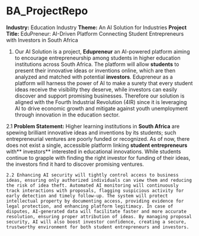 # BA_ProjectRepo

**Industry:** Education Industry
**Theme:** An AI Solution for Industries
**Project Title:** EduPreneur: AI-Driven Platform Connecting Student Entrepreneurs with Investors in South Africa

1. Our AI Solution is a project, **Edupreneur** an AI-powered platform aiming to encourage entrepreneurship among students in higher education institutions across South Africa. The platform will allow **students** to present their innovative ideas or inventions online, which are then analyzed and matched with potential **investors**. Edupreneur as a platform will harness the power of AI to make a surety that every student ideas receive the visibility they deserve, while investors can easily discover and support promising businesses. Therefore our solution is aligned with the Fourth Industrial Revolution (4IR) since it is leveraging AI to drive economic growth and mitigate against youth unemployment through innovation in the education sector.
   
2.1 **Problem Statement:** 
Higher learning institutions in **South Africa** are spewing brilliant innovative ideas and inventions by its students; such entrepreneurial ventures are poorly funded or recognized. As of now, there does not exist a single, accessible platform linking **student entrepreneurs** with** investors** interested in educational innovations. While students continue to grapple with finding the right investor for funding of their ideas, the investors find it hard to discover promising ventures.


    2.2 Enhancing AI security will tightly control access to business ideas, ensuring only authorized individuals can view them and reducing the risk of idea theft. Automated AI monitoring will continuously track interactions with proposals, flagging suspicious activity for early detection and timely follow-up. The system will protect intellectual property by documenting access, providing evidence for legal protection, and enhancing platform legitimacy. In case of disputes, AI-generated data will facilitate faster and more accurate resolution, ensuring proper attribution of ideas. By managing proposal security, AI will also boost investor confidence, creating a secure, trustworthy environment for both student entrepreneurs and investors.


